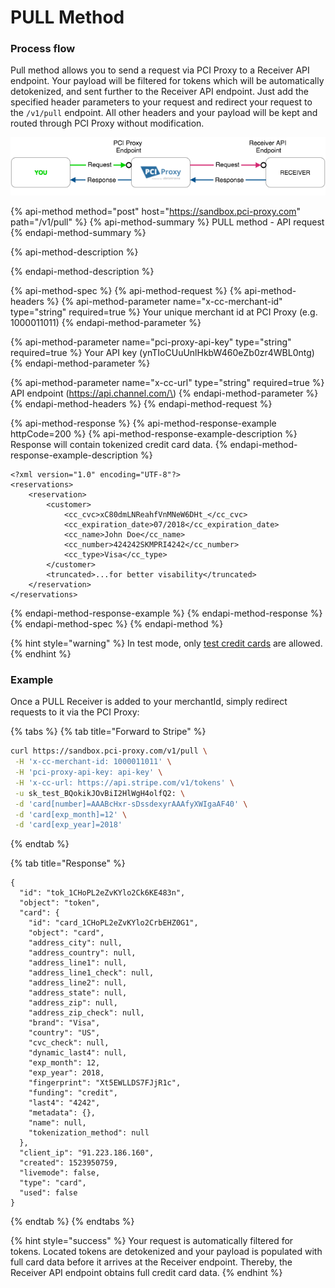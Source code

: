 # PULL Method

### Process flow

Pull method allows you to send a request via PCI Proxy to a Receiver API endpoint. Your payload will be filtered for tokens which will be automatically detokenized, and sent further to the Receiver API endpoint. Just add the specified header parameters to your request and redirect your request to the `/v1/pull` endpoint. All other headers and your payload will be kept and routed through PCI Proxy without modification.

![Process Flow with PCI Proxy](../../../.gitbook/assets/receiver_pull_pciproxy_color%20%283%29.png)

{% api-method method="post" host="https://sandbox.pci-proxy.com" path="/v1/pull" %}
{% api-method-summary %}
PULL method - API request
{% endapi-method-summary %}

{% api-method-description %}

{% endapi-method-description %}

{% api-method-spec %}
{% api-method-request %}
{% api-method-headers %}
{% api-method-parameter name="x-cc-merchant-id" type="string" required=true %}
Your unique merchant id at PCI Proxy \(e.g. 1000011011\)
{% endapi-method-parameter %}

{% api-method-parameter name="pci-proxy-api-key" type="string" required=true %}
Your API key \(ynTIoCUuUnlHkbW460eZb0zr4WBL0ntg\)
{% endapi-method-parameter %}

{% api-method-parameter name="x-cc-url" type="string" required=true %}
API endpoint \(https://api.channel.com/\)
{% endapi-method-parameter %}
{% endapi-method-headers %}
{% endapi-method-request %}

{% api-method-response %}
{% api-method-response-example httpCode=200 %}
{% api-method-response-example-description %}
Response will contain tokenized credit card data.
{% endapi-method-response-example-description %}

```markup
<?xml version="1.0" encoding="UTF-8"?>
<reservations>
    <reservation>
        <customer>
            <cc_cvc>xC80dmLNReahfVnMNeW6DHt_</cc_cvc>
            <cc_expiration_date>07/2018</cc_expiration_date>
            <cc_name>John Doe</cc_name>
            <cc_number>424242SKMPRI4242</cc_number>
            <cc_type>Visa</cc_type>
        </customer>
        <truncated>...for better visability</truncated>
    </reservation>   
</reservations>
```
{% endapi-method-response-example %}
{% endapi-method-response %}
{% endapi-method-spec %}
{% endapi-method %}

{% hint style="warning" %}
In test mode, only [test credit cards](../../../test-card-data.md) are allowed.
{% endhint %}

### Example

Once a PULL Receiver is added to your merchantId, simply redirect requests to it via the PCI Proxy:

{% tabs %}
{% tab title="Forward to Stripe" %}
```bash
curl https://sandbox.pci-proxy.com/v1/pull \
 -H 'x-cc-merchant-id: 1000011011' \
 -H 'pci-proxy-api-key: api-key' \
 -H 'x-cc-url: https://api.stripe.com/v1/tokens' \
 -u sk_test_BQokikJOvBiI2HlWgH4olfQ2: \
 -d 'card[number]=AAABcHxr-sDssdexyrAAAfyXWIgaAF40' \
 -d 'card[exp_month]=12' \
 -d 'card[exp_year]=2018'
```
{% endtab %}

{% tab title="Response" %}
```markup
{
  "id": "tok_1CHoPL2eZvKYlo2Ck6KE483n",
  "object": "token",
  "card": {
    "id": "card_1CHoPL2eZvKYlo2CrbEHZ0G1",
    "object": "card",
    "address_city": null,
    "address_country": null,
    "address_line1": null,
    "address_line1_check": null,
    "address_line2": null,
    "address_state": null,
    "address_zip": null,
    "address_zip_check": null,
    "brand": "Visa",
    "country": "US",
    "cvc_check": null,
    "dynamic_last4": null,
    "exp_month": 12,
    "exp_year": 2018,
    "fingerprint": "Xt5EWLLDS7FJjR1c",
    "funding": "credit",
    "last4": "4242",
    "metadata": {},
    "name": null,
    "tokenization_method": null
  },
  "client_ip": "91.223.186.160",
  "created": 1523950759,
  "livemode": false,
  "type": "card",
  "used": false
}
```
{% endtab %}
{% endtabs %}

{% hint style="success" %}
Your request is automatically filtered for tokens. Located tokens are detokenized and your payload is populated with full card data before it arrives at the Receiver endpoint. Thereby, the Receiver API endpoint obtains full credit card data.
{% endhint %}

